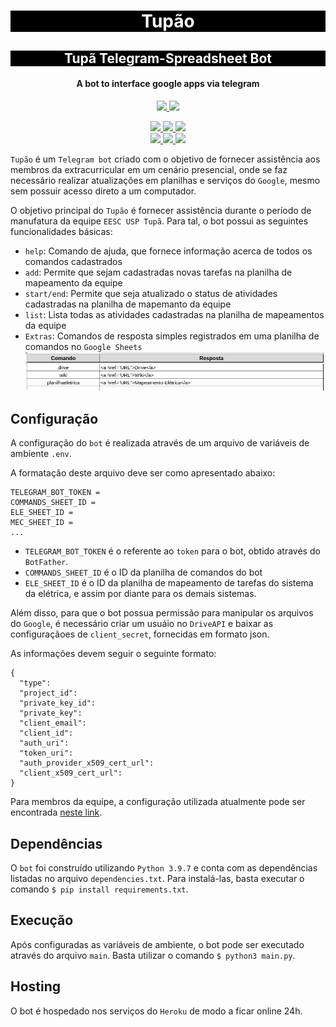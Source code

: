 <h1 align="center" style="color:white; background-color:black">Tupão</h1>
<h2 align="center" style="color:white; background-color:black">Tupã Telegram-Spreadsheet Bot</h2>

<h4 align="center">A bot to interface google apps via telegram</h4>

<p align="center">
    <a href="https://tupa.eesc.usp.br//">
    <img src="https://img.shields.io/badge/Tupão-black?style=for-the-badge"/>
    </a>
    <a href="https://eesc.usp.br/">
    <img src="https://img.shields.io/badge/Linked%20to-EESC--USP-black?style=for-the-badge"/>
    </a>
</p>
<p align="center">
    <a href="https://github.com/EESC-USP-TUPA/Telegram-Bot/issues">
    <img src="https://img.shields.io/github/issues/EESC-USP-TUPA/Telegram-Bot?style=for-the-badge"/>
    </a>
    <a href="https://github.com/EESC-USP-TUPA/Telegram-Bot/commits/main">
    <img src="https://img.shields.io/github/commit-activity/m/EESC-USP-TUPA/Telegram-Bot?style=for-the-badge">
    </a>
    <a href="https://github.com/EESC-USP-TUPA/Telegram-Bot/graphs/contributors">
    <img src="https://img.shields.io/github/contributors/EESC-USP-TUPA/Telegram-Bot?style=for-the-badge"/>
    </a>
    <br>
    <a href="https://github.com/EESC-USP-TUPA/Telegram-Bot/commits/main">
    <img src="https://img.shields.io/github/last-commit/EESC-USP-TUPA/Telegram-Bot?style=for-the-badge"/>
    </a>
    <a href="https://github.com/EESC-USP-TUPA/Telegram-Bot/issues">
    <img src="https://img.shields.io/github/issues-raw/EESC-USP-TUPA/Telegram-Bot?style=for-the-badge" />
    </a>
    <a href="https://github.com/EESC-USP-TUPA/Telegram-Bot/pulls">
    <img src = "https://img.shields.io/github/issues-pr-raw/EESC-USP-TUPA/Telegram-Bot?style=for-the-badge">
    </a>
</p>

`Tupão` é um `Telegram bot` criado com o objetivo de fornecer assistência aos membros da extracurricular em
um cenário presencial, onde se faz necessário realizar atualizações em planilhas e serviços do `Google`, mesmo
sem possuir acesso direto a um computador.

O objetivo principal do `Tupão` é fornecer assistência durante o período de manufatura da equipe `EESC USP Tupã`.
 Para tal, o bot possui as seguintes funcionalidades básicas:

- `help`: Comando de ajuda, que fornece informação acerca de todos os comandos cadastrados
- `add`: Permite que sejam cadastradas novas tarefas na planilha de mapeamento da equipe
- `start/end`: Permite que seja atualizado o status de atividades cadastradas na planilha de mapemanto da equipe
- `list`: Lista todas as atividades cadastradas na planilha de mapeamentos da equipe
- `Extras`: Comandos de resposta simples registrados em uma planilha de comandos no `Google Sheets`
![img.png](screenshots/spreadsheet-commands.png)

## Configuração

A configuração do `bot` é realizada através de um arquivo de variáveis de ambiente `.env`.

A formatação deste arquivo deve ser como apresentado abaixo:

```
TELEGRAM_BOT_TOKEN =
COMMANDS_SHEET_ID =
ELE_SHEET_ID =
MEC_SHEET_ID =
...
```

- `TELEGRAM_BOT_TOKEN` é o referente ao `token` para o bot, obtido através do `BotFather`.
- `COMMANDS_SHEET_ID` é o ID da planilha de comandos do bot
- `ELE_SHEET_ID` é o ID da planilha de mapeamento de tarefas do sistema da elétrica,
 e assim por diante para os demais sistemas.

Além disso, para que o bot possua permissão para manipular os arquivos do `Google`, é necessário
criar um usuáio no `DriveAPI` e baixar as configuraçãoes de `client_secret`, fornecidas em formato json.

As informações devem seguir o seguinte formato:

```
{
  "type": 
  "project_id": 
  "private_key_id": 
  "private_key":
  "client_email": 
  "client_id": 
  "auth_uri": 
  "token_uri": 
  "auth_provider_x509_cert_url": 
  "client_x509_cert_url": 
}
```

Para membros da equipe, a configuração utilizada atualmente pode ser encontrada
[neste link](https://drive.google.com/drive/folders/1xBYfFu1UMstL7kg57yETpns6aYJsKRio?ths=true).

## Dependências

O `bot` foi construído utilizando `Python 3.9.7` e conta com as dependências listadas no arquivo
`dependencies.txt`. Para instalá-las, basta executar o comando `$ pip install requirements.txt`.

## Execução

Após configuradas as variáveis de ambiente, o bot pode ser executado através do arquivo `main`.
Basta utilizar o comando `$ python3 main.py`.

## Hosting

O bot é hospedado nos serviços do `Heroku` de modo a ficar online 24h.

